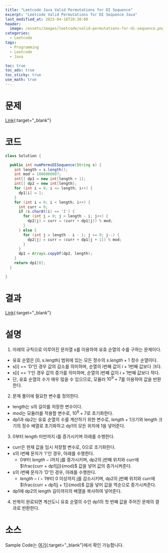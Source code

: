 ```yaml
---
title: "Leetcode Java Valid Permutations for DI Sequence"
excerpt: "Leetcode Valid Permutations for DI Sequence Java"
last_modified_at: 2023-04-18T20:30:00
header:
  image: /assets/images/leetcode/valid-permutations-for-di-sequence.png
categories:
  - Leetcode
tags:
  - Programming
  - Leetcode
  - Java

toc: true
toc_ads: true
toc_sticky: true
use_math: true
---
```

# 문제
[Link](https://leetcode.com/problems/valid-permutations-for-di-sequence){:target="_blank"}

# 코드
```java
class Solution {

  public int numPermsDISequence(String s) {
    int length = s.length();
    int mod = 1000000007;
    int[] dp1 = new int[length + 1];
    int[] dp2 = new int[length];
    for (int i = 0; i <= length; i++) {
      dp1[i] = 1;
    }
    for (int i = 0; i < length; i++) {
      int curr = 0;
      if (s.charAt(i) == 'I') {
        for (int j = 0; j < length - i; j++) {
          dp2[j] = curr = (curr + dp1[j]) % mod;
        }
      } else {
        for (int j = length - i - 1; j >= 0; j--) {
          dp2[j] = curr = (curr + dp1[j + 1]) % mod;
        }
      }
      dp1 = Arrays.copyOf(dp2, length);
    }
    return dp1[0];
  }

}
```

# 결과
[Link](https://leetcode.com/problems/valid-permutations-for-di-sequence/submissions/935760424/){:target="_blank"}

# 설명
1. 아래의 규칙으로 이루어진 문자열 s를 이용하여 유효 순열의 수를 구하는 문제이다.
- 유효 순열은 [0, s.length] 범위에 있는 모든 정수의 $s.length + 1$ 정수 순열이다.
- s[i] == 'D'인 경우 값의 감소를 의미하며, 순열의 i번째 값이 $i + 1$번째 값보다 크다.
- s[i] == 'I'인 경우 값의 증가를 의미하며, 순열의 i번째 값이 $i + 1$번째 값보다 작다.
- 단, 유효 순열의 수가 매우 많을 수 있으므로, 모듈러 $10^9 + 7$를 이용하여 값을 반환한다.

2. 문제 풀이에 필요한 변수를 정의한다.
- length는 s의 길이를 저장한 변수이다.
- mod는 모듈러를 적용할 변수로, $10^9 +7$로 초기화한다.
- dp1과 dp2는 유효 순열의 수를 계산하기 위한 변수로, $length + 1$크기와 length 크기의 정수 배열로 초기화하고 dp1의 모든 위치에 1을 넣어준다.

3. 0부터 length 미만까지 i를 증가시키며 아래를 수행한다.
- curr은 현재 값을 임시 저장할 변수로, 0으로 초기화한다.
- s의 i번째 문자가 'I'인 경우, 아래를 수행한다.
  - 0부터 $length - i$까지 j를 증가시키며, dp2의 j번째 위치와 curr에 $\frac{curr + dp1[j]}{mod}$ 값을 넣어 값의 증가시켜준다.
- s의 i번째 문자가 'D'인 경우, 아래를 수행한다.
  - $length - i - 1$부터 0 이상까지 j를 감소시키며, dp2의 j번째 위치와 curr에 $\frac{curr + dp1[j + 1]}{mod}$ 값을 넣어 값을 역순으로 증가시켜준다.
- dp1에 dp2의 length 길이까지의 배열을 복사하여 넣어준다.

4. 반복이 완료되면 계산도니 유효 순열의 수인 dp1의 첫 번째 값을 주어진 문제의 결과로 반환한다.

# 소스
Sample Code는 [여기](https://github.com/GracefulSoul/leetcode/blob/master/src/main/java/gracefulsoul/problems/ValidPermutationsForDISequence.java){:target="_blank"}에서 확인 가능합니다.